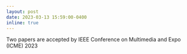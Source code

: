 ```yaml
---
layout: post
date: 2023-03-13 15:59:00-0400
inline: true
---
```


Two papers are accepted by IEEE Conference on Multimedia and Expo (ICME) 2023
